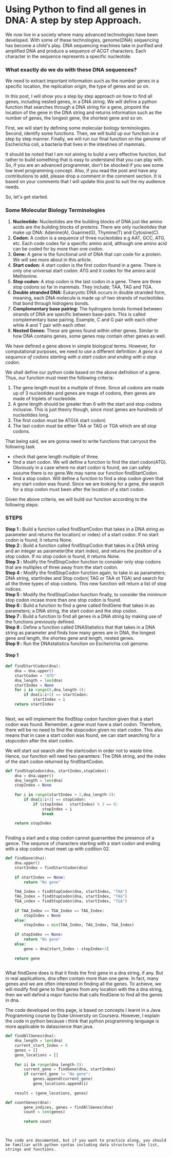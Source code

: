 
# Using Python to find all genes in DNA: A step by step Approach.

We now live in a society where many advanced technologies have been developed. With some of these technologies, genome(DNA) sequencing has become a child's play. DNA sequencing machines take in purified and amplified DNA and produce a sequence of ACGT characters. Each character in the sequence represents a specific nucleotide.

### What exactly do we do with these DNA sequences?  
We need to extract important information such as the number genes in a specific location, the replication origin, the type of genes and so on. 

In this post, I will show you a step by step approach on how to find all genes, including nested genes, in a DNA string. We will define a python function that searches through a DNA string for a gene, pinpoint the location of the gene in the DNA string and returns information such as the number of genes, the longest gene, the shortest gene and so on.

First, we will start by defining some molecular biology terminologies. Second, identify some functions. Then, we will build up our function in a step by step manner. Finally, we will run our final function on the genome of Escherichia coli, a bacteria that lives in the intestines of mammals. 

It should be noted that I am not aiming to build a very effective function, but rather to build something that is easy to understand that you can play with. So, if you are an advanced programmer, don't be shocked if you see some low level programming concept. Also, if you read the post and have any contributions to add, please drop a comment in the comment section. It is based on your comments that I will update this post to suit the my audience needs.  

So, let's get started.

### Some Molecular Biology Terminologies  
1. **Nucleotide:** Nucleotides are the building blocks of DNA just like amino acids are the building blocks of proteins. There are only nucleotides that make up DNA: Adenine(A), Guanine(G), Thymine(T) and Cytosine(C).
2. **Codon:** A codon is a sequence of three nucleotides e.g AAT, GCC, ATG, etc. Each code codes for a specific amino acid, although one amino acid can be coded for by more than one codon.
3. **Gene:** A gene is the functional unit of DNA that can code for a protein. We will see more about in this article.
4. **Start codon:** A start codon is the first codon found in a gene. There is only one universal start codon: ATG and it codes for the amino acid Methionine.
5. **Stop codon:** A stop codon is the last codon in a gene. There are three stop codons so far in mammals. They include; TAA, TAG and TGA.
6. **Double stranded DNA:** Eukaryotic DNA occurs in double stranded form, meaning, each DNA molecule is made up of two strands of nucleotides that bond through hidrogens bonds.
7. **Complementary base pairing:** The hydrogens bonds formed between strands of DNA are specific between base-pairs. This is called complementary base pairing. Example, C and G pair with each other while A and T pair with each other. 
8. **Nested Genes:** These are genes found within other genes. Similar to how DNA contains genes, some genes may contain other genes as well.

We have defined a gene above in simple biological terms. However, for computational purposes, we need to use a different definition:
_A gene is a sequence of codons starting with a start codon and ending with a stop codon_.

We shall define our python code based on the above definition of a gene. Thus, our function must meet the following criteria:  
1. The gene length must be a multiple of three. Since all codons are made up of 3 nucleotides and genes are mage of codons, then genes are made of triplets of nucleotide.
2. A gene length should be greater than 6 with the start and stop codons inclusive. This is just theory though, since most genes are hundreds of nucleotides long.
3. The first codon must be ATG(A start codon)
4. The last codon must be either TAA or TAG or TGA which are all stop codons.

That being said, we are gonna need to write functions that carryout the following task
* check that gene length multiple of three.
* find a start codon. We will define a function to find the start codon(ATG). Obviously in a case where no start codon is found, we can safely assume there is no gene.We may name our function findStartCodon.
* find a stop codon. Will define a function to find a stop codon given that any start codon was found. Since we are looking for a gene, the search for a stop codon must been after the location of a start codon.

Given the above criteria, we will build our function according to the following steps:  

### STEPS
**Step 1 :** Build a function called findStartCodon that takes in a DNA string as parameter and returns the location( or index) of a start codon. If no start codon is found, it returns None.  
**Step 2 :** Build a function called findStopCodon that takes in a DNA string and an integer as parameter(the start index), and returns the position of a stop codon. If no stop codon is found, it returns None.  
**Step 3 :** Modify the findStopCodon function to consider only stop codons that are multiples of three away from the start codon.  
**Step 4 :** Modify the findStopCodon function again, to take in as parameters; DNA string, startIndex and Stop codon( TAG or TAA ot TGA) and search for all the three types of stop codons. This new function will return a list of stop indices.  
**Step 5 :** Modify the findStopCodon function finally, to consider the minimum stop codon incase more than one stop codon is found.   
**Step 6 :** Build a function to find a gene called findGene that takes in as parameters; a DNA string, the start codon and the stop codon.  
**Step 7 :** Build a function to find all genes in a DNA string by making use of the functions previously defined.   
**Step 8 :** Define a function called DNAStatistics that that takes in a DNA string as parameter and finds how many genes are in DNA, the longest gene and length, the shortes gene and length, nested genes.  
**Step 9 :** Run the DNAstatistics function on Escherichia coli genome.  

#### Step 1

```python
def findStartCodon(dna):
    dna = dna.upper()
    startCodon = "ATG"
    dna_length = len(dna)
    startIndex = None
    for i in range(0,dna_length-3):
        if dna[i:i+3] == startCodon:
            startIndex = i
    return startIndex
    
```


Next, we will implement the findStop codon function given that a start codon was found. Remember, a gene must have a start codon. Therefore, there will be no need to find the stopcodon given no start codon. This also means that in case a start codon was found, we can start searching for a stopcodon after the start codon. 

We will start out search afer the startcodon in order not to waste time. Hence, our function will need two paramters: The DNA string, and the index of the start codon returned by findStartCodon.



```python
def findStopCodon(dna, startIndex,stopCodon):
    dna = dna.upper()
    dna_length = len(dna)
    stopIndex = None
    
    for i in range(startIndex + 2,dna_length-3):
        if dna[i:i+3] == stopCodon:
            if (stopIndex - startIndex) % 3 == 0:
                stopIndex = i
                break
                
    return stopIndex
    
```

Finding a start and a stop codon cannot guarranttee the presence of a gence. The sequnce of characters starting with a start codon and ending with a stop codon must meet up with codition 02. 

```python
def findGene(dna):
    dna.upper()
    startIndex = findStartCodon(dna)
  
    if startIndex == None:
        return "No gene"
    
    TAA_Index = findStopCodon(dna, startIndex, "TAA")
    TAG_Index = findStopCodon(dna, startIndex, "TAG")
    TGA_ındex = findStopCodon(dna, startIndex, "TGA")
    
    if TAA_Index == TGA_Index == TAG_Index:
        stopIndex = None
    else:
        stopIndex = min(TAA_Index, TAG_Index, TGA_Index)
        
    if stopIndex == None:
        return "No gene"
    else:
        gene = dna[start_Index : stopIndex+3]
   
    return gene
        
  ```  
    
    
What findGene does is that it finds the first gene in a dna string, if any. But in real applications, dna often contain more than one gene. In fact, many genes and we are often interested in finding all the genes. To achieve, we will modify find gene to find genes from any location with the a dna string, then we will defind a major functio that calls findGene to find all the genes in dna.




The code developed on this page, is based on concepts I learnt in a Java Programming course by Duke University on Coursera. However, I explain the code in python because ı think that python programming language is more applicable to datascience than java.


```python
def findAllGenes(dna):
    dna_length = len(dna)
    current_start_Index = 0
    genes = []
    gene_locations = []
    
    for ii in range(dna_length-5):
        current_gene = findGene(dna, startIndex)
        if current_gene != "No gene":
            genes.append(current_gene)
            gene_locations.append(i)
            
    result = (gene_locations, genes)
```


```python
def countGenes(dna):
        gene_indices, genes = findAllGenes(dna)
        count = len(genes)
        
        return count
        
        
```




    The code are documented, but if you want to practice along, you should be familiar with python syntax including data structures like list, strings and functions.
    




